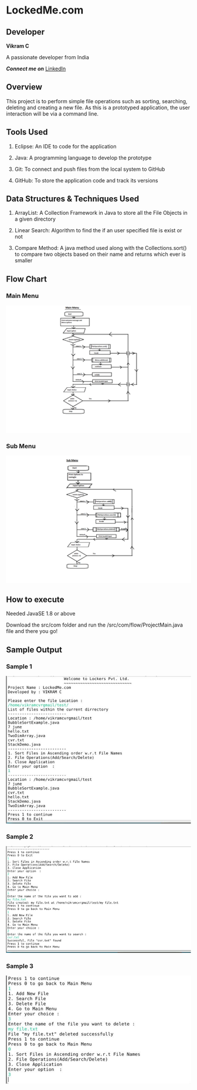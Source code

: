 # LockedMe.com
## Developer 

**Vikram C**

A passionate developer from India

***Connect me on*** [LinkedIn](https://www.linkedin.com/in/vikram-chandrareddy-851393172/)

## Overview
This project is to perform simple file operations such as sorting, searching, deleting and creating a new file. As this is a prototyped application, the user interaction will be via a command line. 

## Tools Used
1. Eclipse: An IDE to code for the application 

2. Java: A programming language to develop the prototype 

3. Git: To connect and push files from the local system to GitHub 

4. GitHub: To store the application code and track its versions 

## Data Structures & Techniques Used
1. ArrayList: A Collection Framework in Java to store all the File Objects in a given directory

2. Linear Search: Algorithm to find the if an user specified file is exist or not

3. Compare Method: A java method used along with the Collections.sort() to compare two objects based on their name and returns which ever is smaller

## Flow Chart

### Main Menu

![Main Menu](https://github.com/mcvrvikram/LockedMe.com/blob/main/Images/flow.png)

### Sub Menu
![Sub Menu](https://github.com/mcvrvikram/LockedMe.com/blob/main/Images/FlowSub.png)

## How to execute
Needed JavaSE 1.8 or above

Download the src/com folder and run the /src/com/flow/ProjectMain.java file and there you go!

## Sample Output

### Sample 1
![output page1](https://github.com/mcvrvikram/LockedMe.com/blob/main/Images/page1.JPG)

### Sample 2
![output page2](https://github.com/mcvrvikram/LockedMe.com/blob/main/Images/page2.JPG)

### Sample 3
![output page3](https://github.com/mcvrvikram/LockedMe.com/blob/main/Images/page3.JPG)

